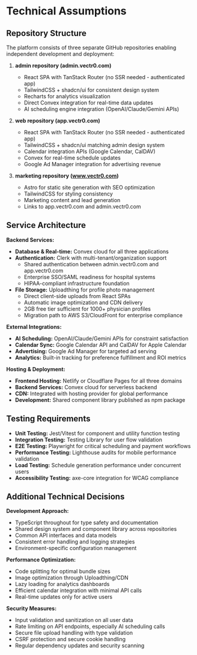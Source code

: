 # Technical Assumptions

## Repository Structure
The platform consists of three separate GitHub repositories enabling independent development and deployment:

1. **admin repository (admin.vectr0.com)**
   - React SPA with TanStack Router (no SSR needed - authenticated app)
   - TailwindCSS + shadcn/ui for consistent design system
   - Recharts for analytics visualization
   - Direct Convex integration for real-time data updates
   - AI scheduling engine integration (OpenAI/Claude/Gemini APIs)

2. **web repository (app.vectr0.com)**
   - React SPA with TanStack Router (no SSR needed - authenticated app)
   - TailwindCSS + shadcn/ui matching admin design system
   - Calendar integration APIs (Google Calendar, CalDAV)
   - Convex for real-time schedule updates
   - Google Ad Manager integration for advertising revenue

3. **marketing repository (www.vectr0.com)**
   - Astro for static site generation with SEO optimization
   - TailwindCSS for styling consistency
   - Marketing content and lead generation
   - Links to app.vectr0.com and admin.vectr0.com

## Service Architecture

**Backend Services:**
- **Database & Real-time:** Convex cloud for all three applications
- **Authentication:** Clerk with multi-tenant/organization support
  - Shared authentication between admin.vectr0.com and app.vectr0.com
  - Enterprise SSO/SAML readiness for hospital systems
  - HIPAA-compliant infrastructure foundation
- **File Storage:** Uploadthing for profile photo management
  - Direct client-side uploads from React SPAs
  - Automatic image optimization and CDN delivery
  - 2GB free tier sufficient for 1000+ physician profiles
  - Migration path to AWS S3/CloudFront for enterprise compliance

**External Integrations:**
- **AI Scheduling:** OpenAI/Claude/Gemini APIs for constraint satisfaction
- **Calendar Sync:** Google Calendar API and CalDAV for Apple Calendar
- **Advertising:** Google Ad Manager for targeted ad serving
- **Analytics:** Built-in tracking for preference fulfillment and ROI metrics

**Hosting & Deployment:**
- **Frontend Hosting:** Netlify or Cloudflare Pages for all three domains
- **Backend Services:** Convex cloud for serverless backend
- **CDN:** Integrated with hosting provider for global performance
- **Development:** Shared component library published as npm package

## Testing Requirements
- **Unit Testing:** Jest/Vitest for component and utility function testing
- **Integration Testing:** Testing Library for user flow validation
- **E2E Testing:** Playwright for critical scheduling and payment workflows
- **Performance Testing:** Lighthouse audits for mobile performance validation
- **Load Testing:** Schedule generation performance under concurrent users
- **Accessibility Testing:** axe-core integration for WCAG compliance

## Additional Technical Decisions

**Development Approach:**
- TypeScript throughout for type safety and documentation
- Shared design system and component library across repositories
- Common API interfaces and data models
- Consistent error handling and logging strategies
- Environment-specific configuration management

**Performance Optimization:**
- Code splitting for optimal bundle sizes
- Image optimization through Uploadthing/CDN
- Lazy loading for analytics dashboards
- Efficient calendar integration with minimal API calls
- Real-time updates only for active users

**Security Measures:**
- Input validation and sanitization on all user data
- Rate limiting on API endpoints, especially AI scheduling calls
- Secure file upload handling with type validation
- CSRF protection and secure cookie handling
- Regular dependency updates and security scanning
